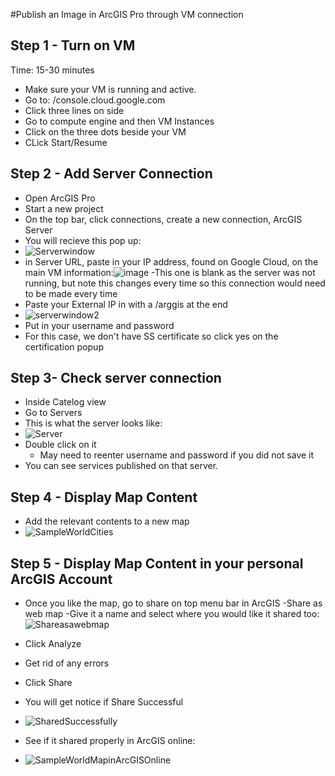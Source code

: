 #Publish an Image in ArcGIS Pro through VM connection

## Step 1 - Turn on VM
Time: 15-30 minutes

- Make sure your VM is running and active.
- Go to: /console.cloud.google.com
- Click three lines on side
- Go to compute engine and then VM Instances
- Click on the three dots beside your VM
- CLick Start/Resume

## Step 2 - Add Server Connection
- Open ArcGIS Pro
- Start a new project
- On the top bar,  click connections, create a new connection, ArcGIS Server
- You will recieve this pop up:
- ![Serverwindow](https://github.com/kaylaoneill/geom99/assets/146447016/db9da531-165b-4ff0-b7b2-7376bef764c7)
- in Server URL, paste in your IP address, found on Google Cloud, on the main VM information:![image](https://github.com/kaylaoneill/geom99/assets/146447016/7a445744-1d8d-4f34-b649-37029b357beb)
  -This one is blank as the server was not running, but note this changes every time so this connection would need to be made every time
- Paste your External IP in with a /arggis at the end
- ![serverwindow2](https://github.com/kaylaoneill/geom99/assets/146447016/ff1ebf69-27a3-4a29-af56-9e1e9689386e)
- Put in your username and password
- For this case, we don't have SS certificate so click yes on the certification popup

## Step 3- Check server connection
- Inside Catelog view
- Go to Servers
- This is what the server looks like:
- ![Server](https://github.com/kaylaoneill/geom99/assets/146447016/7746ebd8-efa5-47af-a297-b9730bcf9660)
- Double click on it
  - May need to reenter username and password if you did not save it
- You can see services published on that server. 

## Step 4 - Display Map Content 
- Add the relevant contents to a new map
- ![SampleWorldCities](https://github.com/kaylaoneill/geom99/assets/146447016/7ee4da7b-390a-462c-ab1f-c07d19e6ab5f)

## Step 5 - Display Map Content in your personal ArcGIS Account
- Once you like the map, go to share on top menu bar in ArcGIS
-Share as web map
-Give it a name and select where you would like it shared too:
![Shareasawebmap](https://github.com/kaylaoneill/geom99/assets/146447016/da16a9bc-37c1-40c0-9213-b50829127bfd)
- Click Analyze
- Get rid of any errors
- Click Share
- You will get notice if Share Successful
- ![SharedSuccessfully](https://github.com/kaylaoneill/geom99/assets/146447016/fadb3e39-109e-444d-a73b-5e5f1a0c0ad4)

- See if it shared properly in ArcGIS online:
- ![SampleWorldMapinArcGISOnline](https://github.com/kaylaoneill/geom99/assets/146447016/f3d515e9-4f79-4171-8de8-970752ccd8f4)
